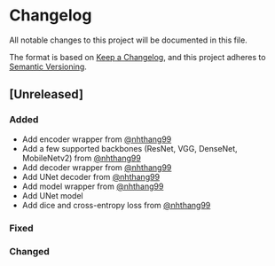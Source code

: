 # Changelog

All notable changes to this project will be documented in this file.

The format is based on [Keep a Changelog](https://keepachangelog.com/en/1.0.0/),
and this project adheres to [Semantic Versioning](https://semver.org/spec/v2.0.0.html).

## [Unreleased]
### Added
- Add encoder wrapper from [@nhthang99](https://github.com/nhthang99)
- Add a few supported backbones (ResNet, VGG, DenseNet, MobileNetv2) from [@nhthang99](https://github.com/nhthang99)
- Add decoder wrapper from [@nhthang99](https://github.com/nhthang99)
- Add UNet decoder from [@nhthang99](https://github.com/nhthang99)
- Add model wrapper from [@nhthang99](https://github.com/nhthang99)
- Add UNet model
- Add dice and cross-entropy loss from [@nhthang99](https://github.com/nhthang99)
### Fixed
### Changed